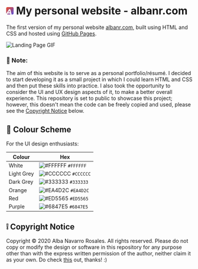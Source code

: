 # <img alt="Logo" src="img/favicon.png" width="20"/> My personal website - albanr.com
The first version of my personal website [albanr.com](https://albanr.com), built using HTML and CSS and hosted using [GitHub Pages](https://pages.github.com/).

![Landing Page GIF](img/landing_loop.gif "Landing Page GIF")

### :pushpin: Note:
The aim of this website is to serve as a personal portfolio/résumé. I decided to start developing it as a small project in which I could learn HTML and CSS and then put these skills into practice. I also took the opportunity to consider the UI and UX design aspects of it, to make a better overall experience. This repository is set to public to showcase this project; however, this doesn't mean the code can be freely copied and used, please see the [Copyright Notice](#grey_exclamation-copyright-notice) below.

## :art: Colour Scheme 

For the UI design enthusiasts:

| Colour         | Hex                                                                |
| -------------- | ------------------------------------------------------------------ |
| White          | ![#FFFFFF](https://via.placeholder.com/10/FFFFFF?text=+) `#FFFFFF` |
| Light Grey     | ![#CCCCCC](https://via.placeholder.com/10/CCCCCC?text=+) `#CCCCCC` |
| Dark Grey      | ![#333333](https://via.placeholder.com/10/333333?text=+) `#333333 `|
| Orange         | ![#EA4D2C](https://via.placeholder.com/10/ea4d2c?text=+) `#EA4D2C` |
| Red            | ![#ED5565](https://via.placeholder.com/10/ED5565?text=+) `#ED5565` |
| Purple         | ![#6847E5](https://via.placeholder.com/10/6847E5?text=+) `#6847E5` |


## :grey_exclamation: Copyright Notice

Copyright &copy; 2020 Alba Navarro Rosales. All rights reserved. Please do not copy or modify the design or software in this repository for any purpose other than with the express written permission of the author, neither claim it as your own. Do check [this](https://choosealicense.com/no-permission/) out, thanks! :)
